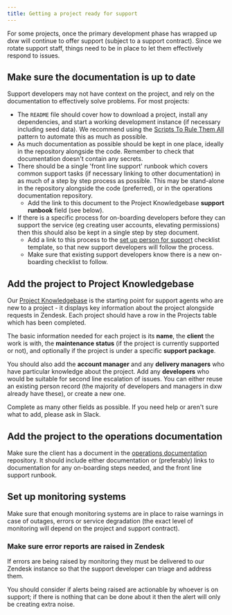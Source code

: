 ```yaml
---
title: Getting a project ready for support
---
```


For some projects, once the primary development phase has wrapped up dxw will
continue to offer support (subject to a support contract). Since we rotate
support staff, things need to be in place to let them effectively respond to
issues.

## Make sure the documentation is up to date

Support developers may not have context on the project, and rely on the
documentation to effectively solve problems. For most projects:

- The `README` file should cover how to download a project, install any
  dependencies, and start a working development instance (if necessary including
  seed data). We recommend using the
  [Scripts To Rule Them All](https://github.com/dxw/scripts-to-rule-them-all)
  pattern to automate this as much as possible.
- As much documentation as possible should be kept in one place, ideally in the
  repository alongside the code. Remember to check that documentation doesn't
  contain any secrets.
- There should be a single 'front line support' runbook which covers common
  support tasks (if necessary linking to other documentation) in as much of a
  step by step process as possible. This may be stand-alone in the repository
  alongside the code (preferred), or in the operations documentation repository.
  - Add the link to this document to the Project Knowledgebase **support
    runbook** field (see below).
- If there is a specific process for on-boarding developers before they can
  support the service (eg creating user accounts, elevating permissions) then
  this should also be kept in a single step by step document.
  - Add a link to this process to the
    [set up person for support](https://trello.com/c/EblCSAdY/57-set-up-person-for-support)
    checklist template, so that new support developers will follow the process.
  - Make sure that existing support developers know there is a new on-boarding
    checklist to follow.

## Add the project to Project Knowledgebase

Our [Project Knowledgebase](https://airtable.com/tblne7bw5jfACz2XB/) is the
starting point for support agents who are new to a project - it displays key
information about the project alongside requests in Zendesk. Each project should
have a row in the Projects table which has been completed.

The basic information needed for each project is its **name**, the **client**
the work is with, the **maintenance status** (if the project is currently
supported or not), and optionally if the project is under a specific **support
package**.

You should also add the **account manager** and any **delivery managers** who
have particular knowledge about the project. Add any **developers** who would be
suitable for second line escalation of issues. You can either reuse an existing
person record (the majority of developers and managers in dxw already have
these), or create a new one.

Complete as many other fields as possible. If you need help or aren't sure what
to add, please ask in Slack.

## Add the project to the operations documentation

Make sure the client has a document in the
[operations documentation](https://git.govpress.com/ops/docs) repository. It
should include either documentation or (preferably) links to documentation for
any on-boarding steps needed, and the front line support runbook.

## Set up monitoring systems

Make sure that enough monitoring systems are in place to raise warnings in case
of outages, errors or service degradation (the exact level of monitoring will
depend on the project and support contract).

### Make sure error reports are raised in Zendesk

If errors are being raised by monitoring they must be delivered to our Zendesk
instance so that the support developer can triage and address them.

You should consider if alerts being raised are actionable by whoever is on
support; if there is nothing that can be done about it then the alert will only
be creating extra noise.
